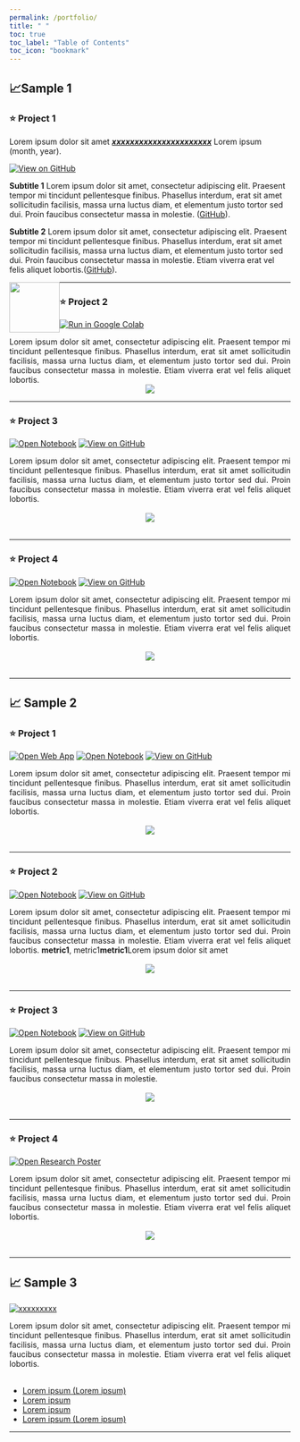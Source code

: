 ```yaml
---
permalink: /portfolio/
title: " "
toc: true
toc_label: "Table of Contents"
toc_icon: "bookmark"
---
```

## 📈Sample 1

### ⭐️ Project 1

Lorem ipsum dolor sit amet [***xxxxxxxxxxxxxxxxxxxxxx***](https://github.com/CorinaDS/data-portfolio/) Lorem ipsum (month, year).

[![View on GitHub](https://img.shields.io/badge/GitHub-View_on_GitHub-blue?logo=GitHub)](https://github.com/CorinaDS/data-portfolio/)

**Subtitle 1** Lorem ipsum dolor sit amet, consectetur adipiscing elit. Praesent tempor mi tincidunt pellentesque finibus. Phasellus interdum, erat sit amet sollicitudin facilisis, massa urna luctus diam, et elementum justo tortor sed dui. Proin faucibus consectetur massa in molestie. ([GitHub](https://github.com/CorinaDS/data-portfolio/)).

**Subtitle 2** Lorem ipsum dolor sit amet, consectetur adipiscing elit. Praesent tempor mi tincidunt pellentesque finibus. Phasellus interdum, erat sit amet sollicitudin facilisis, massa urna luctus diam, et elementum justo tortor sed dui. Proin faucibus consectetur massa in molestie. Etiam viverra erat vel felis aliquet lobortis.([GitHub](https://github.com/CorinaDS/data-portfolio/)).

<center><img src="../../docs/images/logo_rs.jpg" style="float:left; width:90px; height:90px;"></center> 

---
### ⭐️ Project 2

[![Run in Google Colab](https://img.shields.io/badge/Colab-Run_in_Google_Colab-blue?logo=Google&logoColor=FDBA18)](https://github.com/CorinaDS/data-portfolio/)

<div style="text-align: justify">Lorem ipsum dolor sit amet, consectetur adipiscing elit. Praesent tempor mi tincidunt pellentesque finibus. Phasellus interdum, erat sit amet sollicitudin facilisis, massa urna luctus diam, et elementum justo tortor sed dui. Proin faucibus consectetur massa in molestie. Etiam viverra erat vel felis aliquet lobortis.</div>

<center><img src="../images/logo_rs.jpg"/></center>

---
### ⭐️ Project 3

[![Open Notebook](https://img.shields.io/badge/Jupyter-Open_Notebook-blue?logo=Jupyter)](https://github.com/CorinaDS/data-portfolio/blob/main/docs/chapter_02/colorbar.ipynb)
[![View on GitHub](https://img.shields.io/badge/GitHub-View_on_GitHub-blue?logo=GitHub)](https://github.com/CorinaDS/data-portfolio/)

<div style="text-align: justify">Lorem ipsum dolor sit amet, consectetur adipiscing elit. Praesent tempor mi tincidunt pellentesque finibus. Phasellus interdum, erat sit amet sollicitudin facilisis, massa urna luctus diam, et elementum justo tortor sed dui. Proin faucibus consectetur massa in molestie. Etiam viverra erat vel felis aliquet lobortis.</div>
<br>
<center><img src="../images/logo_rs.jpg"></center>
<br>

---
### ⭐️ Project  4

[![Open Notebook](https://img.shields.io/badge/Jupyter-Open_Notebook-blue?logo=Jupyter)](https://github.com/CorinaDS/data-portfolio/blob/main/docs/chapter_02/colorbar.ipynb)
[![View on GitHub](https://img.shields.io/badge/GitHub-View_on_GitHub-blue?logo=GitHub)](https://github.com/CorinaDS/data-portfolio/)

<div style="text-align: justify">Lorem ipsum dolor sit amet, consectetur adipiscing elit. Praesent tempor mi tincidunt pellentesque finibus. Phasellus interdum, erat sit amet sollicitudin facilisis, massa urna luctus diam, et elementum justo tortor sed dui. Proin faucibus consectetur massa in molestie. Etiam viverra erat vel felis aliquet lobortis.</div>
<br>
<center><img src="../images/logo_rs.jpg"/></center>
<br>

---
## 📈 Sample 2

### ⭐️ Project 1

[![Open Web App](https://img.shields.io/badge/Streamlit-Open_Web_App-blue?logo=Streamlit)](https://corinads.github.io/data-portfolio/)
[![Open Notebook](https://img.shields.io/badge/Jupyter-Open_Notebook-blue?logo=Jupyter)](https://github.com/CorinaDS/data-portfolio/blob/main/docs/chapter_02/colorbar.ipynb)
[![View on GitHub](https://img.shields.io/badge/GitHub-View_on_GitHub-blue?logo=GitHub)](https://github.com/CorinaDS/data-portfolio)

<div style="text-align: justify">Lorem ipsum dolor sit amet, consectetur adipiscing elit. Praesent tempor mi tincidunt pellentesque finibus. Phasellus interdum, erat sit amet sollicitudin facilisis, massa urna luctus diam, et elementum justo tortor sed dui. Proin faucibus consectetur massa in molestie. Etiam viverra erat vel felis aliquet lobortis.</div>
<br>
<center><img src="../images/logo_rs.jpg"/></center>
<br>

---
### ⭐️ Project 2

[![Open Notebook](https://img.shields.io/badge/Jupyter-Open_Notebook-blue?logo=Jupyter)](https://github.com/CorinaDS/data-portfolio/blob/main/docs/chapter_02/colorbar.ipynb)
[![View on GitHub](https://img.shields.io/badge/GitHub-View_on_GitHub-blue?logo=GitHub)](https://github.com/CorinaDS/data-portfolio)

<div style="text-align: justify">Lorem ipsum dolor sit amet, consectetur adipiscing elit. Praesent tempor mi tincidunt pellentesque finibus. Phasellus interdum, erat sit amet sollicitudin facilisis, massa urna luctus diam, et elementum justo tortor sed dui. Proin faucibus consectetur massa in molestie. Etiam viverra erat vel felis aliquet lobortis. <b>metric1</b>, metric1<b>metric1</b>Lorem ipsum dolor sit amet</div>
<br>
<center><img src="../images/logo_rs.jpg"/></center>
<br>

---
### ⭐️ Project 3

[![Open Notebook](https://img.shields.io/badge/Jupyter-Open_Notebook-blue?logo=Jupyter)](https://github.com/CorinaDS/data-portfolio/blob/main/docs/chapter_02/colorbar.ipynb)
[![View on GitHub](https://img.shields.io/badge/GitHub-View_on_GitHub-blue?logo=GitHub)](https://github.com/CorinaDS/data-portfolio)

<div style="text-align: justify">Lorem ipsum dolor sit amet, consectetur adipiscing elit. Praesent tempor mi tincidunt pellentesque finibus. Phasellus interdum, erat sit amet sollicitudin facilisis, massa urna luctus diam, et elementum justo tortor sed dui. Proin faucibus consectetur massa in molestie.</div>
<br>
<center><img src="../images/logo_rs.jpg"/></center>
<br>

---
### ⭐️ Project 4

[![Open Research Poster](https://img.shields.io/badge/PDF-title_title_title-blue?logo=adobe-acrobat-reader&logoColor=white)](https://cgspace.cgiar.org/server/api/core/bitstreams/be134801-6981-4396-a803-abd410e5f147/content)

<div style="text-align: justify">Lorem ipsum dolor sit amet, consectetur adipiscing elit. Praesent tempor mi tincidunt pellentesque finibus. Phasellus interdum, erat sit amet sollicitudin facilisis, massa urna luctus diam, et elementum justo tortor sed dui. Proin faucibus consectetur massa in molestie. Etiam viverra erat vel felis aliquet lobortis.</div>
<br>
<center><img src="../images/logo_rs.jpg"/></center>
<br>

---
## 📈 Sample 3

[![xxxxxxxxx](https://img.shields.io/badge/YouTube-Datos_en_escena-grey?logo=youtube&labelColor=FF0000)](https://www.youtube.com/@Datosenescena)

<div style="text-align: justify">Lorem ipsum dolor sit amet, consectetur adipiscing elit. Praesent tempor mi tincidunt pellentesque finibus. Phasellus interdum, erat sit amet sollicitudin facilisis, massa urna luctus diam, et elementum justo tortor sed dui. Proin faucibus consectetur massa in molestie. Etiam viverra erat vel felis aliquet lobortis.</div>
<br>

- [Lorem ipsum (Lorem ipsum)](https://www.youtube.com/@Datosenescena)
- [Lorem ipsum](https://www.youtube.com/@Datosenescena)
- [Lorem ipsum](https://www.youtube.com/@Datosenescena)
- [Lorem ipsum (Lorem ipsum)](https://www.youtube.com/@Datosenescena)

---